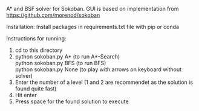 A* and BSF solver for Sokoban.
GUI is based on implementation from https://github.com/morenod/sokoban

Installation:
Install packages in requirements.txt file with pip or conda

Instructions for running:

1.  cd to this directory
2.  python sokoban.py A* (to run A*-Search)  
    python sokoban.py BFS (to run BFS)  
    python sokoban.py None (to play with arrows on keyboard without solver)
3.  Enter the number of a level (1 and 2 are recommendet as the solution is found quite fast)
4.  Hit enter
5.  Press space for the found solution to execute
